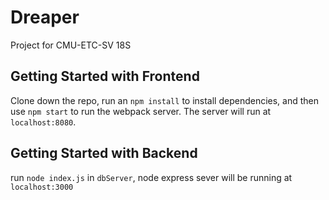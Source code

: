 # Dreaper
Project for CMU-ETC-SV 18S

## Getting Started with Frontend
Clone down the repo, run an ```npm install``` to install dependencies, and then use ```npm start``` to run the webpack server. The server will run at ```localhost:8080```.

## Getting Started with Backend
run ```node index.js``` in ```dbServer```, node express sever will be running at ```localhost:3000```

